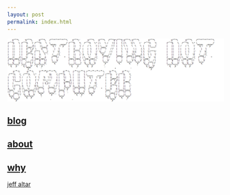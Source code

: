 ```yaml
---
layout: post
permalink: index.html
---
```

![logo](./assets/img/biglogo.png)

## [blog](/posts/ "blog") 



## [about](/about "about") 



## [why](/why "why")



[jeff altar](/bezos "jeff")
